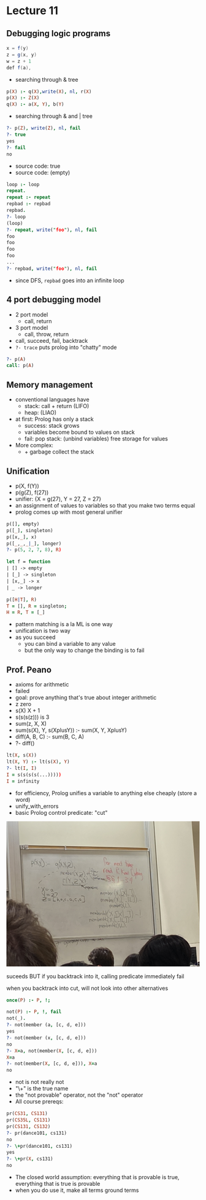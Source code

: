 # Lecture 11

## Debugging logic programs
```java
x = f(y)
z = g(x, y)
w = z + 1
def f(a),
```
- searching through & tree

```prolog
p(X) :- q(X),write(X), nl, r(X)
p(X) :- Z(X)
q(X) :- a(X, Y), b(Y)
```
- searching through & and | tree
```prolog
?- p(Z), write(Z), nl, fail
?- true
yes
?- fail
no
```
- source code: true
- source code: (empty)
```prolog
loop :- loop
repeat.
repeat :- repeat
repbad :- repbad
repbad.
?- loop
(loop)
?- repeat, write("foo"), nl, fail
foo
foo
foo
foo
...
?- repbad, write("foo"), nl, fail
```
- since DFS, `repbad` goes into an infinite loop

## 4 port debugging model
- 2 port model
  - call, return
- 3 port model
  - call, throw, return
- call, succeed, fail, backtrack
- `?- trace` puts prolog into "chatty" mode
```prolog
?- p(A) 
call: p(A)
```

## Memory management
- conventional languages have
  - stack: call + return (LIFO)
  - heap: (LIAO)
- at first: Prolog has only a stack
  - success: stack grows
  - variables become bound to values on stack
  - fail: pop stack: (unbind variables) free storage for values
- More complex:
  - \+ garbage collect the stack

## Unification
- p(X, f(Y))
- p(g(Z), f(27))
- unifier: {X = g(27), Y = 27, Z = 27}
- an assignment of values to variables so that you make two terms equal
- prolog comes up with most general unifier

```prolog
p([], empty)
p([_], singleton)
p([x,_], x)
p([_,_,_|_], longer)
?- p(5, 2, 7, 8), R)
```

```ocaml
let f = function
| [] -> empty
| [_] -> singleton
| [x,_] -> x
| _ -> longer
```

```prolog
p([H|T], R)
T = [], R = singleton;
H = R, T = [_]
```
- pattern matching is a la ML is one way
- unification is two way
- as you succeed
  - you can bind a variable to any value
  - but the only way to change the binding is to fail

## Prof. Peano
- axioms for arithmetic
- failed
- goal: prove anything that's true about integer arithmetic
- z zero
- s(X) X + 1
- s(s(s(z))) is 3
- sum(z, X, X)
- sum(s(X), Y, s(XplusY)) :- sum(X, Y, XplusY)
- diff(A, B, C) :- sum(B, C, A)
- ?- diff()

```prolog
lt(X, s(X))
lt(X, Y) :- lt(s(X), Y)
?- lt(I, I)
I = s(s(s(s(...)))))
I = infinity
```

- for efficiency, Prolog unifies a variable to anything else cheaply (store a word)
- unify_with_errors
- basic Prolog control predicate: "cut"

<img src = "images/IMG_3043.JPG">

suceeds BUT if you backtrack into it, calling predicate immediately fail

when you backtrack into cut, will not look into other alternatives

```prolog
once(P) :- P, !;
```

```prolog
not(P) :- P, !, fail
not(_).
?- not(member (a, [c, d, e]))
yes
?- not(member (x, [c, d, e]))
no
?- X=a, not(member(X, [c, d, e]))
X=a
?- not(member(X, [c, d, e])), X=a
no
```

- not is not really not
- "\\+" is the true name
- the "not provable" operator, not the "not" operator
- All course prereqs:
```prolog
pr(CS31, CS131)
pr(CS35L, CS131)
pr(CS131, CS132)
?- pr(dance101, cs131)
no
?- \+pr(dance101, cs131)
yes
?- \+pr(X, cs131)
no
```
- The closed world assumption: everything that is provable is true, everything that is true is provable
- when you do use it, make all terms ground terms